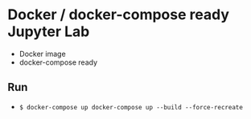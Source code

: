 # Docker / docker-compose ready Jupyter Lab

- Docker image
- docker-compose ready


## Run

- `$ docker-compose up docker-compose up --build --force-recreate`